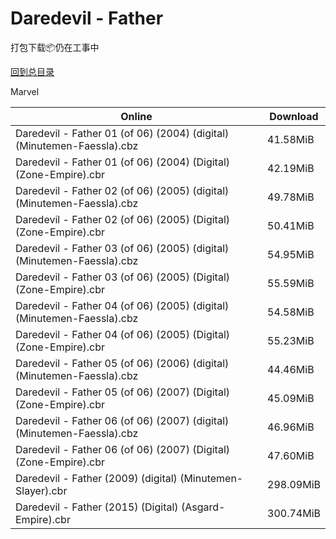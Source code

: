 # Daredevil - Father

打包下载📦仍在工事中

[回到总目录](/Catalogs.md)

Marvel





Online | Download
--- | ---
Daredevil - Father 01 (of 06) (2004) (digital) (Minutemen-Faessla).cbz | 41.58MiB
Daredevil - Father 01 (of 06) (2004) (Digital) (Zone-Empire).cbr | 42.19MiB
Daredevil - Father 02 (of 06) (2005) (digital) (Minutemen-Faessla).cbz | 49.78MiB
Daredevil - Father 02 (of 06) (2005) (Digital) (Zone-Empire).cbr | 50.41MiB
Daredevil - Father 03 (of 06) (2005) (digital) (Minutemen-Faessla).cbz | 54.95MiB
Daredevil - Father 03 (of 06) (2005) (Digital) (Zone-Empire).cbr | 55.59MiB
Daredevil - Father 04 (of 06) (2005) (digital) (Minutemen-Faessla).cbz | 54.58MiB
Daredevil - Father 04 (of 06) (2005) (Digital) (Zone-Empire).cbr | 55.23MiB
Daredevil - Father 05 (of 06) (2006) (digital) (Minutemen-Faessla).cbz | 44.46MiB
Daredevil - Father 05 (of 06) (2007) (Digital) (Zone-Empire).cbr | 45.09MiB
Daredevil - Father 06 (of 06) (2007) (digital) (Minutemen-Faessla).cbz | 46.96MiB
Daredevil - Father 06 (of 06) (2007) (Digital) (Zone-Empire).cbr | 47.60MiB
Daredevil - Father (2009) (digital) (Minutemen-Slayer).cbr | 298.09MiB
Daredevil - Father (2015) (Digital) (Asgard-Empire).cbr | 300.74MiB